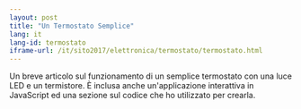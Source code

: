 ```yaml
---
layout: post
title: "Un Termostato Semplice"
lang: it
lang-id: termostato
iframe-url: /it/sito2017/elettronica/termostato/termostato.html
---
```


Un breve articolo sul funzionamento di un semplice termostato con una luce
LED e un termistore. È inclusa anche un'applicazione interattiva in JavaScript
ed una sezione sul codice che ho utilizzato per crearla.
